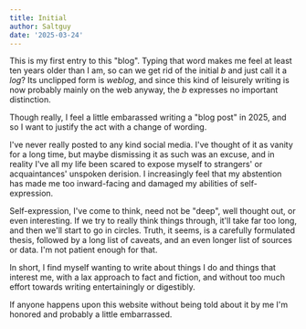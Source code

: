 ```yaml
---
title: Initial
author: Saltguy
date: '2025-03-24'
---
```

This is my first entry to this "blog". Typing that word makes me feel at least ten years older than I am, so can we get rid of the initial *b* and just call it a *log*? Its unclipped form is *weblog*, and since this kind of leisurely writing is now probably mainly on the web anyway, the *b* expresses no important distinction. 

Though really, I feel a little embarassed writing a "blog post" in 2025, and so I want to justify the act with a change of wording. 

I've never really posted to any kind social media. I've thought of it as vanity for a long time, but maybe dismissing it as such was an excuse, and in reality I've all my life been scared to expose myself to strangers' or acquaintances' unspoken derision. I increasingly feel that my abstention has made me too inward-facing and damaged my abilities of self-expression.

Self-expression, I've come to think, need not be "deep", well thought out, or even interesting. If we try to really think things through, it'll take far too long, and then we'll start to go in circles. Truth, it seems, is a carefully formulated thesis, followed by a long list of caveats, and an even longer list of sources or data. I'm not patient enough for that.

In short, I find myself wanting to write about things I do and things that interest me, with a lax approach to fact and fiction, and without too much effort towards writing entertainingly or digestibly. 

If anyone happens upon this website without being told about it by me I'm honored and probably a little embarrassed.
